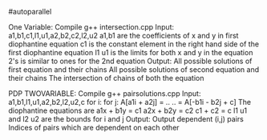#autoparallelOne Variable: Compile g++ intersection.cppInput: a1,b1,c1,l1,u1,a2,b2,c2,l2,u2a1,b1 are the coefficients of x and y in first diophantine equationc1 is the constant element in the right hand side of the first diophantine equation l1 u1 is the limits for both x and y in the equation2's is similar to ones for the 2nd equationOutput: All possible solutions of first equation and their chains        All possible solutions of second equation and their chains         The intersection of chains of both the equationPDP TWOVARIABLE: Compile g++ pairsolutions.cpp Input: a1,b1,l1,u1,a2,b2,l2,u2,c for i: for j: A[a1i + a2j] = ..                         .. = A[-b1i - b2j + c] The diophantine equations are a1x + b1y = c1                             a2x + b2y = c2                             c1 + c2 = c l1 u1 and l2 u2 are the bounds for i and j Output: Output dependent (i,j) pairs         Indices of pairs which are dependent on each other